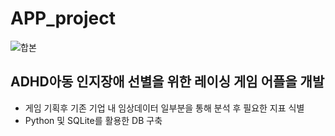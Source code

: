 # APP_project
![합본](https://github.com/seung-bin99/APP_project/assets/153293674/2e9bb0b2-5c14-4b01-9276-1c335ee592aa)
## ADHD아동 인지장애 선별을 위한 레이싱 게임 어플을 개발
- 게임 기획후 기존 기업 내 임상데이터 일부분을 통해 분석 후 필요한 지표 식별
- Python 및 SQLite를 활용한 DB 구축
